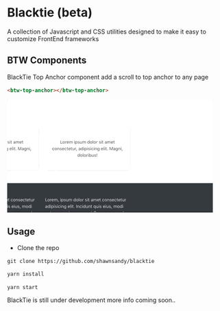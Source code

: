 # Blacktie (beta)

A collection of Javascript and CSS utilities designed to make it easy to customize FrontEnd frameworks

## BTW Components

BlackTie Top Anchor component add a scroll to top anchor to any page

``` html
<btw-top-anchor></btw-top-anchor>
```

![top anchor link](/btw-anchor.gif)

## Usage

* Clone the repo

```
git clone https://github.com/shawnsandy/blacktie
```

``` bash
yarn install
```

```
yarn start
```

BlackTie is still under development more info coming soon..
